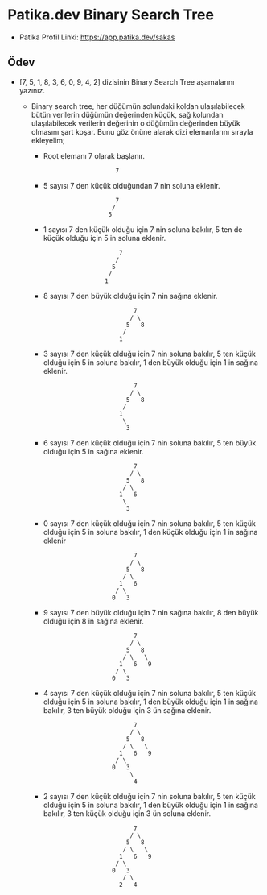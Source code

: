 # Patika.dev Binary Search Tree

* Patika Profil Linki:  https://app.patika.dev/sakas

## Ödev 


* [7, 5, 1, 8, 3, 6, 0, 9, 4, 2] dizisinin Binary Search Tree aşamalarını yazınız.
  
  * Binary search tree, her düğümün solundaki koldan ulaşılabilecek bütün verilerin düğümün değerinden küçük, sağ kolundan ulaşılabilecek verilerin değerinin o düğümün değerinden büyük olmasını şart koşar. Bunu göz önüne alarak dizi elemanlarını sırayla ekleyelim;
    
    * Root elemanı 7 olarak başlanır.
    
                              7
                              
    * 5 sayısı 7 den küçük olduğundan 7 nin soluna eklenir.
      
                              7
                             /
                            5
       
    * 1 sayısı 7 den küçük olduğu için 7 nin soluna bakılır, 5 ten de küçük olduğu için 5 in soluna eklenir.
     
                               7
                              / 
                             5   
                            /
                           1
                           
    * 8 sayısı 7 den büyük olduğu için 7 nin sağına eklenir.
     
                                   7
                                  / \
                                 5   8
                                /
                               1
                               
    * 3 sayısı 7 den küçük olduğu için 7 nin soluna bakılır, 5 ten küçük olduğu için 5 in soluna bakılır, 1 den büyük olduğu için 1 in sağına eklenir.
     
                                   7
                                  / \
                                 5   8
                                /
                               1
                                \
                                 3
    
    * 6 sayısı 7 den küçük olduğu için 7 nin soluna bakılır, 5 ten büyük olduğu için 5 in sağına eklenir.
     
                                   7
                                  / \
                                 5   8
                                / \ 
                               1   6
                                \
                                 3
                                 
    * 0 sayısı 7 den küçük olduğu için 7 nin soluna bakılır, 5 ten küçük olduğu için 5 in soluna bakılır, 1 den küçük olduğu için 1 in sağına eklenir
     
                                   7
                                  / \
                                 5   8
                                / \ 
                               1   6
                              / \
                             0   3
                             
    * 9 sayısı 7 den büyük olduğu için 7 nin sağına bakılır, 8 den büyük olduğu için 8 in sağına eklenir.
     
                                   7
                                  / \
                                 5   8
                                / \   \
                               1   6   9
                              / \
                             0   3
                             
    * 4 sayısı 7 den küçük olduğu için 7 nin soluna bakılır, 5 ten küçük olduğu için 5 in soluna bakılır, 1 den büyük olduğu için 1 in sağına bakılır, 3 ten büyük olduğu için 3 ün sağına eklenir.
     
                                   7
                                  / \
                                 5   8
                                / \   \
                               1   6   9
                              / \
                             0   3
                                  \
                                   4
                                   
    * 2 sayısı 7 den küçük olduğu için 7 nin soluna bakılır, 5 ten küçük olduğu için 5 in soluna bakılır, 1 den büyük olduğu için 1 in sağına bakılır, 3 ten küçük olduğu için 3 ün soluna eklenir.
     
                                   7
                                  / \
                                 5   8
                                / \   \
                               1   6   9
                              / \
                             0   3
                                / \
                               2   4
                                 
